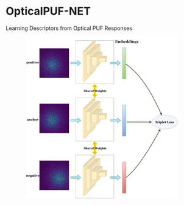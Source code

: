 # OpticalPUF-NET
Learning Descriptors from Optical PUF Responses

<p align='center'>
  <img src='Figs/Siamese.png' width='400px'\>
</p>
